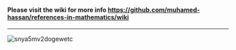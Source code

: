 #### Please visit the wiki for more info https://github.com/muhamed-hassan/references-in-mathematics/wiki

***

![snya5mv2dogewetc](https://github.com/muhamed-hassan/references-in-mathematics/assets/17825804/76b7a389-90bc-400d-b367-a7a7fa18810c)
